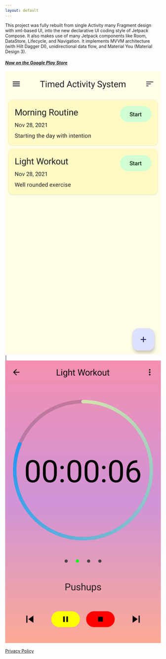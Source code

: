 ```yaml
---
layout: default
---
```


This project was fully rebuilt from single Activity many Fragment design with xml-based UI, into the new declarative UI coding style of Jetpack Compose. It also makes use of many Jetpack components like Room, DataStore, Lifecycle, and Navigation. It implements MVVM architecture (with Hilt Dagger DI), unidirectional data flow, and Material You (Material Design 3).

#### _[Now on the Google Play Store](https://play.google.com/store/apps/details?id=com.augustbyrne.tas)_

![front_app_page](app_front_page.png) | ![front_timer_page](app_timer_page.png)

[Privacy Policy](privacy-policy.md)
